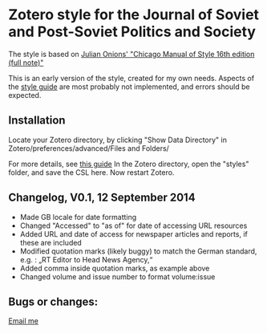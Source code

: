 Zotero style for the Journal of Soviet and Post-Soviet Politics and Society
============

The style is based on [Julian Onions' "Chicago Manual of Style 16th edition (full note)"](https://www.zotero.org/styles/chicago-fullnote-bibliography)

This is an early version of the style, created for my own needs. Aspects of the [style guide](http://www.ibidem-verlag.de/pdf/preparing_an_english_language_manuscript.pdf) are most probably not implemented, and errors should be expected. 

Installation
------------
Locate your Zotero directory, by clicking "Show Data Directory" in Zotero/preferences/advanced/Files and Folders/ 

For more details, see [this guide](https://www.zotero.org/support/zotero_data)
In the Zotero directory, open the "styles" folder, and save the CSL here. Now restart Zotero.


Changelog, V0.1, 12 September 2014
--------------
- Made GB locale for date formatting
- Changed "Accessed" to "as of" for date of accessing URL resources
- Added URL and date of access for newspaper articles and reports, if these are included
- Modified quotation marks (likely buggy) to match the German standard, e.g. : „RT Editor to Head News Agency,“
- Added comma inside quotation marks, as example above
- Changed volume and issue number to format volume:issue


Bugs or changes:
-------------
[Email me](ref38[_@_]cam.ac.uk)
